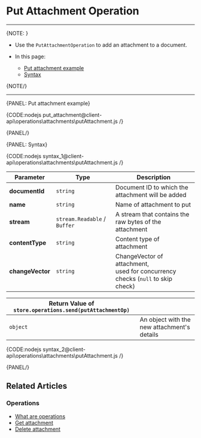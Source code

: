 # Put Attachment Operation
---

{NOTE: }

* Use the `PutAttachmentOperation` to add an attachment to a document.

* In this page:
  
  * [Put attachment example](../../../client-api/operations/attachments/put-attachment#put-attachment-example)
  * [Syntax](../../../client-api/operations/attachments/put-attachment#syntax)
  
{NOTE/}

---

{PANEL: Put attachment example}

{CODE:nodejs put_attachment@client-api\operations\attachments\putAttachment.js /}

{PANEL/}

{PANEL: Syntax}

{CODE:nodejs syntax_1@client-api\operations\attachments\putAttachment.js /}

| Parameter        | Type                         | Description                                                                       |
|------------------|------------------------------|-----------------------------------------------------------------------------------|
| __documentId__   | `string`                     | Document ID to which the attachment will be added                                 |
| __name__         | `string`                     | Name of attachment to put                                                         |
| __stream__       | `stream.Readable` / `Buffer` | A stream that contains the raw bytes of the attachment                            |
| __contentType__  | `string`                     | Content type of attachment                                                        |
| __changeVector__ | `string`                     | ChangeVector of attachment,<br>used for concurrency checks (`null` to skip check) |

| Return Value of `store.operations.send(putAttachmentOp)` |                                             |
|----------------------------------------------------------|---------------------------------------------|
| `object`                                                 | An object with the new attachment's details |

{CODE:nodejs syntax_2@client-api\operations\attachments\putAttachment.js /}

{PANEL/}

## Related Articles

### Operations

- [What are operations](../../../client-api/operations/what-are-operations)
- [Get attachment](../../../client-api/operations/attachments/get-attachment)
- [Delete attachment](../../../client-api/operations/attachments/delete-attachment)
